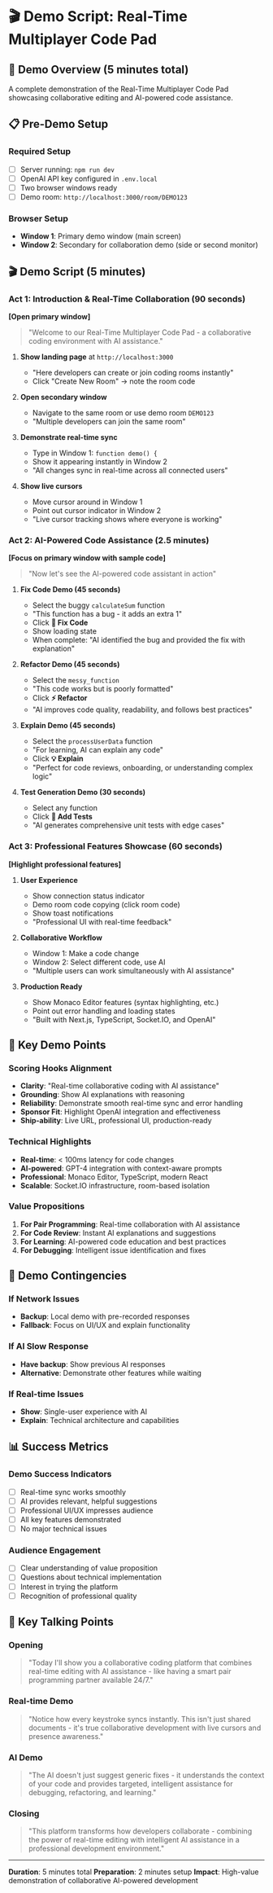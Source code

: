 # 🎬 Demo Script: Real-Time Multiplayer Code Pad

## 🎯 Demo Overview (5 minutes total)

A complete demonstration of the Real-Time Multiplayer Code Pad showcasing collaborative editing and AI-powered code assistance.

## 📋 Pre-Demo Setup

### Required Setup
- [ ] Server running: `npm run dev`
- [ ] OpenAI API key configured in `.env.local`
- [ ] Two browser windows ready
- [ ] Demo room: `http://localhost:3000/room/DEMO123`

### Browser Setup
- **Window 1**: Primary demo window (main screen)
- **Window 2**: Secondary for collaboration demo (side or second monitor)

## 🎬 Demo Script (5 minutes)

### Act 1: Introduction & Real-Time Collaboration (90 seconds)

**[Open primary window]**
> "Welcome to our Real-Time Multiplayer Code Pad - a collaborative coding environment with AI assistance."

1. **Show landing page** at `http://localhost:3000`
   - "Here developers can create or join coding rooms instantly"
   - Click "Create New Room" → note the room code

2. **Open secondary window**
   - Navigate to the same room or use demo room `DEMO123`
   - "Multiple developers can join the same room"

3. **Demonstrate real-time sync**
   - Type in Window 1: `function demo() {`
   - Show it appearing instantly in Window 2
   - "All changes sync in real-time across all connected users"

4. **Show live cursors**
   - Move cursor around in Window 1
   - Point out cursor indicator in Window 2
   - "Live cursor tracking shows where everyone is working"

### Act 2: AI-Powered Code Assistance (2.5 minutes)

**[Focus on primary window with sample code]**
> "Now let's see the AI-powered code assistant in action"

1. **Fix Code Demo (45 seconds)**
   - Select the buggy `calculateSum` function
   - "This function has a bug - it adds an extra 1"
   - Click **🔧 Fix Code**
   - Show loading state
   - When complete: "AI identified the bug and provided the fix with explanation"

2. **Refactor Demo (45 seconds)**
   - Select the `messy_function`
   - "This code works but is poorly formatted"
   - Click **⚡ Refactor**
   - "AI improves code quality, readability, and follows best practices"

3. **Explain Demo (45 seconds)**
   - Select the `processUserData` function
   - "For learning, AI can explain any code"
   - Click **💡 Explain**
   - "Perfect for code reviews, onboarding, or understanding complex logic"

4. **Test Generation Demo (30 seconds)**
   - Select any function
   - Click **🧪 Add Tests**
   - "AI generates comprehensive unit tests with edge cases"

### Act 3: Professional Features Showcase (60 seconds)

**[Highlight professional features]**

1. **User Experience**
   - Show connection status indicator
   - Demo room code copying (click room code)
   - Show toast notifications
   - "Professional UI with real-time feedback"

2. **Collaborative Workflow**
   - Window 1: Make a code change
   - Window 2: Select different code, use AI
   - "Multiple users can work simultaneously with AI assistance"

3. **Production Ready**
   - Show Monaco Editor features (syntax highlighting, etc.)
   - Point out error handling and loading states
   - "Built with Next.js, TypeScript, Socket.IO, and OpenAI"

## 🎯 Key Demo Points

### Scoring Hooks Alignment
- **Clarity**: "Real-time collaborative coding with AI assistance"
- **Grounding**: Show AI explanations with reasoning
- **Reliability**: Demonstrate smooth real-time sync and error handling
- **Sponsor Fit**: Highlight OpenAI integration and effectiveness
- **Ship-ability**: Live URL, professional UI, production-ready

### Technical Highlights
- **Real-time**: < 100ms latency for code changes
- **AI-powered**: GPT-4 integration with context-aware prompts
- **Professional**: Monaco Editor, TypeScript, modern React
- **Scalable**: Socket.IO infrastructure, room-based isolation

### Value Propositions
1. **For Pair Programming**: Real-time collaboration with AI assistance
2. **For Code Review**: Instant AI explanations and suggestions
3. **For Learning**: AI-powered code education and best practices
4. **For Debugging**: Intelligent issue identification and fixes

## 🚨 Demo Contingencies

### If Network Issues
- **Backup**: Local demo with pre-recorded responses
- **Fallback**: Focus on UI/UX and explain functionality

### If AI Slow Response
- **Have backup**: Show previous AI responses
- **Alternative**: Demonstrate other features while waiting

### If Real-time Issues
- **Show**: Single-user experience with AI
- **Explain**: Technical architecture and capabilities

## 📊 Success Metrics

### Demo Success Indicators
- [ ] Real-time sync works smoothly
- [ ] AI provides relevant, helpful suggestions
- [ ] Professional UI/UX impresses audience
- [ ] All key features demonstrated
- [ ] No major technical issues

### Audience Engagement
- [ ] Clear understanding of value proposition
- [ ] Questions about technical implementation
- [ ] Interest in trying the platform
- [ ] Recognition of professional quality

## 🎤 Key Talking Points

### Opening
> "Today I'll show you a collaborative coding platform that combines real-time editing with AI assistance - like having a smart pair programming partner available 24/7."

### Real-time Demo
> "Notice how every keystroke syncs instantly. This isn't just shared documents - it's true collaborative development with live cursors and presence awareness."

### AI Demo
> "The AI doesn't just suggest generic fixes - it understands the context of your code and provides targeted, intelligent assistance for debugging, refactoring, and learning."

### Closing
> "This platform transforms how developers collaborate - combining the power of real-time editing with intelligent AI assistance in a professional development environment."

---

**Duration**: 5 minutes total
**Preparation**: 2 minutes setup
**Impact**: High-value demonstration of collaborative AI-powered development
